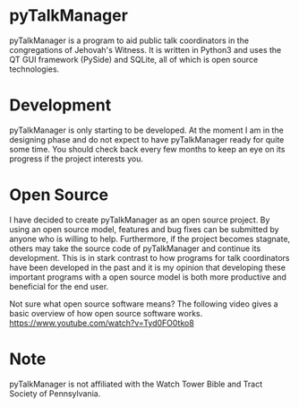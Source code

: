 pyTalkManager
=============

pyTalkManager is a program to aid public talk coordinators in the
congregations of Jehovah's Witness. It is written in Python3 and uses
the QT GUI framework (PySide) and SQLite, all of which is open source
technologies.

Development
===========

pyTalkManager is only starting to be developed. At the moment I am
in the designing phase and do not expect to have pyTalkManager ready
for quite some time. You should check back every few months to keep an
eye on its progress if the project interests you.

Open Source
===========

I have decided to create pyTalkManager as an open source project. By
using an open source model, features and bug fixes can be submitted by anyone
who is willing to help. Furthermore, if the project becomes stagnate,
others may take the source code of pyTalkManager and continue its
development. This is in stark contrast to how programs for talk
coordinators have been developed in the past and it is my opinion that developing
these important programs with a open source model is both more
productive and beneficial for the end user.

Not sure what open source software means? The following video gives a basic
overview of how open source software
works. https://www.youtube.com/watch?v=Tyd0FO0tko8

Note
====

pyTalkManager is not affiliated with the Watch Tower Bible and Tract Society of Pennsylvania.